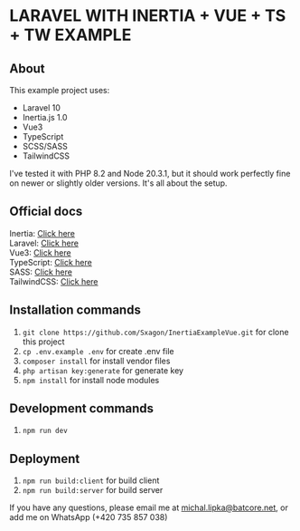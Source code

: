 # LARAVEL WITH INERTIA + VUE + TS + TW EXAMPLE

##  About
This example project uses:
- Laravel 10
- Inertia.js 1.0
- Vue3
- TypeScript
- SCSS/SASS
- TailwindCSS

I've tested it with PHP 8.2 and Node 20.3.1, but it should work perfectly fine on newer or slightly older versions. It's all about the setup.

## Official docs
Inertia: [Click here](https://inertiajs.com/)<br/>
Laravel: [Click here](https://laravel.com/)<br/>
Vue3: [Click here](https://vuejs.org/)<br/>
TypeScript: [Click here](https://www.typescriptlang.org/)<br/>
SASS: [Click here](https://sass-lang.com/)<br/>
TailwindCSS: [Click here](https://tailwindcss.com/)<br/>

## Installation commands
1. `git clone https://github.com/Sxagon/InertiaExampleVue.git` for clone this project
2. `cp .env.example .env` for create .env file
3. `composer install` for install vendor files
4. `php artisan key:generate` for generate key
5. `npm install` for install node modules

## Development commands
1. `npm run dev`

## Deployment
1. `npm run build:client` for build client
2. `npm run build:server` for build server

If you have any questions, please email me at michal.lipka@batcore.net, or add me on WhatsApp (+420 735 857 038)
